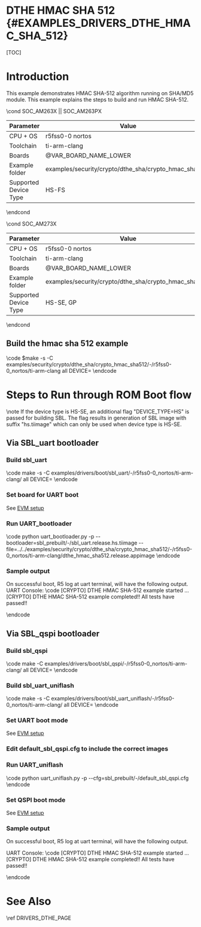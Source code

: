 # DTHE HMAC SHA 512 {#EXAMPLES_DRIVERS_DTHE_HMAC_SHA_512}

[TOC]

# Introduction
This example demonstrates HMAC SHA-512 algorithm running on SHA/MD5 module. This example explains the steps to build and run HMAC SHA-512.

\cond SOC_AM263X || SOC_AM263PX

 Parameter             | Value
 ----------------------|-----------
 CPU + OS              | r5fss0-0 nortos
 Toolchain             | ti-arm-clang
 Boards                | @VAR_BOARD_NAME_LOWER
 Example folder        | examples/security/crypto/dthe_sha/crypto_hmac_sha512/
 Supported Device Type | HS-FS

\endcond

\cond SOC_AM273X

 Parameter             | Value
 ----------------------|-----------
 CPU + OS              | r5fss0-0 nortos
 Toolchain             | ti-arm-clang
 Boards                | @VAR_BOARD_NAME_LOWER
 Example folder        | examples/security/crypto/dthe_sha/crypto_hmac_sha512/
 Supported Device Type | HS-SE, GP

\endcond

## Build the hmac sha 512 example
\code
$make -s -C examples/security/crypto/dthe_sha/crypto_hmac_sha512/<soc>-<board>/r5fss0-0_nortos/ti-arm-clang all DEVICE=<soc>
\endcode


# Steps to Run through ROM Boot flow

\note If the device type is HS-SE, an additional flag "DEVICE_TYPE=HS" is passed for building SBL. The flag results in generation of SBL image with suffix "hs.tiimage" which can only be used when device type is HS-SE.

## Via SBL_uart bootloader

### Build sbl_uart
\code
make -s -C examples/drivers/boot/sbl_uart/<soc>-<board>/r5fss0-0_nortos/ti-arm-clang/ all DEVICE=<soc>
\endcode

### Set board for UART boot

See [EVM setup](https://software-dl.ti.com/mcu-plus-sdk/esd/@VAR_SOC_NAME/latest/exports/docs/api_guide_@VAR_SOC_NAME_LOWER/EVM_SETUP_PAGE.html#autotoc_md29)

### Run UART_bootloader
\code
python uart_bootloader.py -p <COMxx> --bootloader=sbl_prebuilt/<soc>-<board>/sbl_uart.release.hs.tiimage --file=../../examples/security/crypto/dthe_sha/crypto_hmac_sha512/<soc>-<board>/r5fss0-0_nortos/ti-arm-clang/dthe_hmac_sha512.release.appimage
\endcode

### Sample output
On successful boot, R5 log at uart terminal, will have the following output.
UART Console:
\code
[CRYPTO] DTHE HMAC SHA-512 example started ...
[CRYPTO] DTHE HMAC SHA-512 example completed!!
All tests have passed!!

\endcode

## Via SBL_qspi bootloader

### Build sbl_qspi
\code
make -C examples/drivers/boot/sbl_qspi/<soc>-<board>/r5fss0-0_nortos/ti-arm-clang/ all DEVICE=<soc>
\endcode

### Build sbl_uart_uniflash
\code
make -s -C examples/drivers/boot/sbl_uart_uniflash/<soc>-<board>/r5fss0-0_nortos/ti-arm-clang/ all DEVICE=<soc>
\endcode


### Set UART boot mode
See [EVM setup](https://software-dl.ti.com/mcu-plus-sdk/esd/@VAR_SOC_NAME/latest/exports/docs/api_guide_@VAR_SOC_NAME_LOWER/EVM_SETUP_PAGE.html#autotoc_md29)

### Edit default_sbl_qspi.cfg to include the correct images

### Run UART_uniflash
\code
python uart_uniflash.py -p <COMxx> --cfg=sbl_prebuilt/<soc>-<board>/default_sbl_qspi.cfg
\endcode

### Set QSPI boot mode
See [EVM setup](https://software-dl.ti.com/mcu-plus-sdk/esd/@VAR_SOC_NAME/latest/exports/docs/api_guide_@VAR_SOC_NAME_LOWER/EVM_SETUP_PAGE.html#autotoc_md29)

### Sample output
On successful boot, R5 log at uart terminal, will have the following output.

UART Console:
\code
[CRYPTO] DTHE HMAC SHA-512 example started ...
[CRYPTO] DTHE HMAC SHA-512 example completed!!
All tests have passed!!

\endcode

# See Also

\ref DRIVERS_DTHE_PAGE